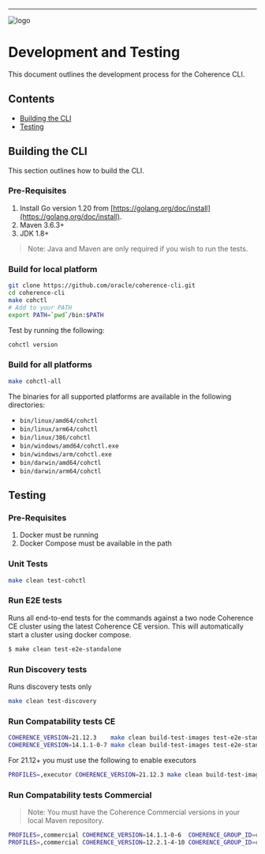 <!--
Copyright (c) 2021, 2024 Oracle and/or its affiliates.
Licensed under the Universal Permissive License v 1.0 as shown at
https://oss.oracle.com/licenses/upl.
-->

-----
![logo](docs/images/logo-with-name.png)

# Development and Testing

This document outlines the development process for the Coherence CLI.

## Contents
* [Building the CLI](#building-the-cli)
* [Testing](#testing)

## Building the CLI

This section outlines how to build the CLI.

### Pre-Requisites

1. Install Go version 1.20 from [https://golang.org/doc/install](https://golang.org/doc/install).
2. Maven 3.6.3+
3. JDK 1.8+

> Note: Java and Maven are only required if you wish to run the tests.

### Build for local platform

```bash
git clone https://github.com/oracle/coherence-cli.git
cd coherence-cli
make cohctl
# Add to your PATH
export PATH=`pwd`/bin:$PATH
```

Test by running the following:

```bash
cohctl version
```

### Build for all platforms

```bash
make cohctl-all
```

The binaries for all supported platforms are available in the following directories:

* `bin/linux/amd64/cohctl`
* `bin/linux/arm64/cohctl`
* `bin/linux/386/cohctl`
* `bin/windows/amd64/cohctl.exe`
* `bin/windows/arm/cohctl.exe`
* `bin/darwin/amd64/cohctl`
* `bin/darwin/arm64/cohctl`

## Testing

### Pre-Requisites

1. Docker must be running
2. Docker Compose must be available in the path

### Unit Tests

```bash
make clean test-cohctl
```

### Run E2E tests

Runs all end-to-end tests for the commands against a two node Coherence CE cluster using the latest
Coherence CE version. This will automatically start a cluster using docker compose.

```bash
$ make clean test-e2e-standalone 
```

### Run Discovery tests

Runs discovery tests only

```bash
make clean test-discovery 
```

### Run Compatability tests CE

```bash
COHERENCE_VERSION=21.12.3    make clean build-test-images test-e2e-standalone
COHERENCE_VERSION=14.1.1-0-7 make clean build-test-images test-e2e-standalone
```

For 21.12+ you must use the following to enable executors

```bash
PROFILES=,executor COHERENCE_VERSION=21.12.3 make clean build-test-images test-e2e-standalone
```

### Run Compatability tests Commercial

> Note: You must have the Coherence Commercial versions in your local Maven repository.

```bash
PROFILES=,commercial COHERENCE_VERSION=14.1.1-0-6  COHERENCE_GROUP_ID=com.oracle.coherence make clean build-test-images test-e2e-standalone
PROFILES=,commercial COHERENCE_VERSION=12.2.1-4-10 COHERENCE_GROUP_ID=com.oracle.coherence make clean build-test-images test-e2e-standalone
```
